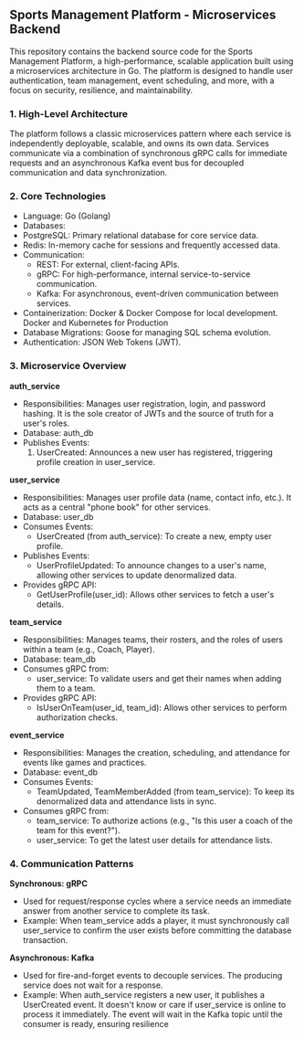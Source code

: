 ## Sports Management Platform - Microservices Backend
This repository contains the backend source code for the Sports Management Platform, a high-performance, scalable application built using a microservices architecture in Go. The platform is designed to handle user authentication, team management, event scheduling, and more, with a focus on security, resilience, and maintainability.

### 1. High-Level Architecture
The platform follows a classic microservices pattern where each service is independently deployable, scalable, and owns its own data. Services communicate via a combination of synchronous gRPC calls for immediate requests and an asynchronous Kafka event bus for decoupled communication and data synchronization.

### 2. Core Technologies
- Language: Go (Golang)
- Databases:
- PostgreSQL: Primary relational database for core service data.
- Redis: In-memory cache for sessions and frequently accessed data.
- Communication:
    * REST: For external, client-facing APIs.
    * gRPC: For high-performance, internal service-to-service communication.
    * Kafka: For asynchronous, event-driven communication between services.
- Containerization: Docker & Docker Compose for local development. Docker and Kubernetes for Production
- Database Migrations: Goose for managing SQL schema evolution.
- Authentication: JSON Web Tokens (JWT).

### 3. Microservice Overview
**auth_service**
* Responsibilities: Manages user registration, login, and password hashing. It is the sole creator of JWTs and the source of truth for a user's roles.
* Database: auth_db
* Publishes Events:
    1. UserCreated: Announces a new user has registered, triggering profile creation in user_service.

**user_service**
* Responsibilities: Manages user profile data (name, contact info, etc.). It acts as a central "phone book" for other services.
* Database: user_db
* Consumes Events:
    - UserCreated (from auth_service): To create a new, empty user profile.
* Publishes Events:
    - UserProfileUpdated: To announce changes to a user's name, allowing other services to update denormalized data.
* Provides gRPC API:
    - GetUserProfile(user_id): Allows other services to fetch a user's details.

**team_service**
* Responsibilities: Manages teams, their rosters, and the roles of users within a team (e.g., Coach, Player).
* Database: team_db
* Consumes gRPC from:
    - user_service: To validate users and get their names when adding them to a team.
* Provides gRPC API:
    - IsUserOnTeam(user_id, team_id): Allows other services to perform authorization checks.

**event_service**
* Responsibilities: Manages the creation, scheduling, and attendance for events like games and practices.
* Database: event_db
* Consumes Events:
    - TeamUpdated, TeamMemberAdded (from team_service): To keep its denormalized data and attendance lists in sync.
* Consumes gRPC from:
    - team_service: To authorize actions (e.g., "Is this user a coach of the team for this event?").
    - user_service: To get the latest user details for attendance lists.

### 4. Communication Patterns
**Synchronous: gRPC**
- Used for request/response cycles where a service needs an immediate answer from another service to complete its task.
- Example: When team_service adds a player, it must synchronously call user_service to confirm the user exists before committing the database transaction.

**Asynchronous: Kafka**
- Used for fire-and-forget events to decouple services. The producing service does not wait for a response.
- Example: When auth_service registers a new user, it publishes a UserCreated event. It doesn't know or care if user_service is online to process it immediately. The event will wait in the Kafka topic until the consumer is ready, ensuring resilience